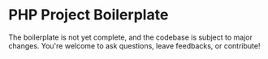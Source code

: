 # PHP Project Boilerplate

The boilerplate is not yet complete, and the codebase is subject to major changes.
You're welcome to ask questions, leave feedbacks, or contribute!
